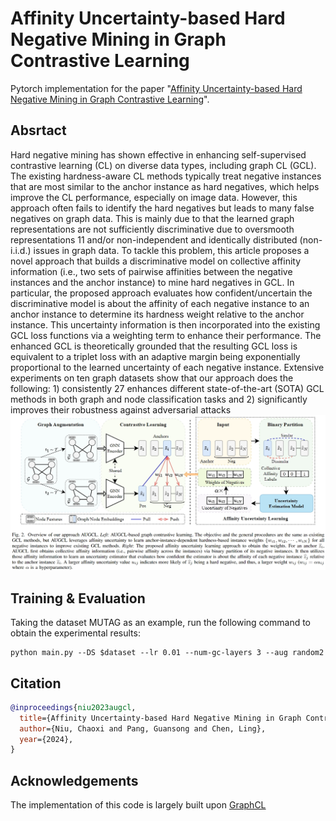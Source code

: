 # Affinity Uncertainty-based Hard Negative Mining in Graph Contrastive Learning
Pytorch implementation for the paper "[Affinity Uncertainty-based Hard Negative Mining in Graph Contrastive Learning](https://arxiv.org/pdf/2301.13340.pdf)".

## Absrtact
Hard negative mining has shown effective in enhancing self-supervised contrastive learning (CL) on diverse data types, including graph CL (GCL). The existing hardness-aware CL methods typically treat negative instances that are most similar to the anchor instance as hard negatives, which helps improve the CL performance, especially on image data. However, this approach often fails to identify the hard negatives but leads to many false negatives on graph data. This is mainly due to that the learned graph representations are not sufficiently discriminative due to oversmooth representations 11 and/or non-independent and identically distributed (non-i.i.d.) issues in graph data. To tackle this problem, this article proposes a novel approach that builds a discriminative model on collective affinity information (i.e., two sets of pairwise affinities between the negative instances and the anchor instance) to mine hard negatives in GCL. In particular, the proposed approach evaluates how confident/uncertain the discriminative model is about the affinity of each negative instance to an anchor instance to determine its hardness weight relative to the anchor instance. This uncertainty information is then incorporated into the existing GCL loss functions via a weighting term to enhance their performance. The enhanced GCL is theoretically grounded that the resulting GCL loss is equivalent to a triplet loss with an adaptive margin being exponentially proportional to the learned uncertainty of each negative instance. Extensive experiments on ten graph datasets show that our approach does the following: 1) consistently
27 enhances different state-of-the-art (SOTA) GCL methods in both graph and node classification tasks and 2) significantly improves their robustness against adversarial attacks
![Framework](framework.png)

## Training & Evaluation
Taking the dataset MUTAG as an example, run the following command to obtain the experimental results:
    
    python main.py --DS $dataset --lr 0.01 --num-gc-layers 3 --aug random2


## Citation
```bibtex
@inproceedings{niu2023augcl,
  title={Affinity Uncertainty-based Hard Negative Mining in Graph Contrastive Learning},
  author={Niu, Chaoxi and Pang, Guansong and Chen, Ling},
  year={2024},
}
```

## Acknowledgements
The implementation of this code is largely built upon [GraphCL](https://github.com/Shen-Lab/GraphCL/tree/master/unsupervised_TU#acknowledgements)
